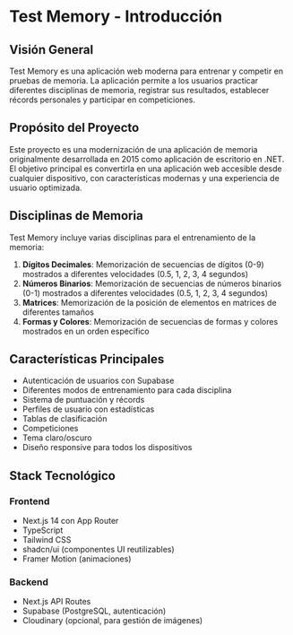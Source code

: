 # Test Memory - Introducción

## Visión General

Test Memory es una aplicación web moderna para entrenar y competir en pruebas de memoria. La aplicación permite a los usuarios practicar diferentes disciplinas de memoria, registrar sus resultados, establecer récords personales y participar en competiciones.

## Propósito del Proyecto

Este proyecto es una modernización de una aplicación de memoria originalmente desarrollada en 2015 como aplicación de escritorio en .NET. El objetivo principal es convertirla en una aplicación web accesible desde cualquier dispositivo, con características modernas y una experiencia de usuario optimizada.

## Disciplinas de Memoria

Test Memory incluye varias disciplinas para el entrenamiento de la memoria:

1. **Dígitos Decimales**: Memorización de secuencias de dígitos (0-9) mostrados a diferentes velocidades (0.5, 1, 2, 3, 4 segundos)
2. **Números Binarios**: Memorización de secuencias de números binarios (0-1) mostrados a diferentes velocidades (0.5, 1, 2, 3, 4 segundos)
3. **Matrices**: Memorización de la posición de elementos en matrices de diferentes tamaños
4. **Formas y Colores**: Memorización de secuencias de formas y colores mostrados en un orden específico

## Características Principales

- Autenticación de usuarios con Supabase
- Diferentes modos de entrenamiento para cada disciplina
- Sistema de puntuación y récords
- Perfiles de usuario con estadísticas
- Tablas de clasificación
- Competiciones
- Tema claro/oscuro
- Diseño responsive para todos los dispositivos

## Stack Tecnológico

### Frontend

- Next.js 14 con App Router
- TypeScript
- Tailwind CSS
- shadcn/ui (componentes UI reutilizables)
- Framer Motion (animaciones)

### Backend

- Next.js API Routes
- Supabase (PostgreSQL, autenticación)
- Cloudinary (opcional, para gestión de imágenes)
